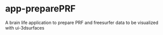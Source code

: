 # app-preparePRF

A brain life application to prepare PRF and freesurfer data to be visualized with ui-3dsurfaces